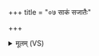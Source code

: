 +++
title = "०७ साकं सजातैः"

+++
<details><summary>मूलम् (VS)</summary>

सा॒कं स॑जा॒तैः पय॑सा स॒हैध्युदु॑ब्जैनां मह॒ते वी॒र्या᳡य। ऊ॒र्ध्वो नाक॒स्याधि॑ रोह वि॒ष्टपं॑ स्व॒र्गो लो॒क इति॒ यं वद॑न्ति ॥
</details>
